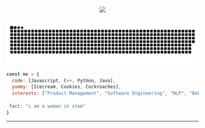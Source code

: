 <h1 align="center">
  <a href="https://git.io/typing-svg">
    <img src="https://readme-typing-svg.herokuapp.com/?lines=hi,+im+paulina&center=true&size=30">
  </a>
</h1>

<picture>
  <source media="(prefers-color-scheme: dark)" srcset="https://raw.githubusercontent.com/thebaolin/thebaolin/output/github-contribution-grid-snake-dark.svg">
  <source media="(prefers-color-scheme: light)" srcset="https://raw.githubusercontent.com/thebaolin/thebaolin/output/github-contribution-grid-snake.svg">
  <img alt="github contribution grid snake animation" src="https://raw.githubusercontent.com/thebaolin/thebaolin/output/github-contribution-grid-snake.svg">
</picture>

```javascript
const me = {
  code: [Javascript, C++, Python, Java],
  yummy: [Icecream, Cookies, Cockroaches],
  interests: ["Product Management", "Software Engineering", "NLP", "Baking!!"],

 fact: "i am a woman in stem"
}
```
---

<!--
**thebaolin/thebaolin** is a ✨ _special_ ✨ repository because its `README.md` (this file) appears on your GitHub profile.

-->
